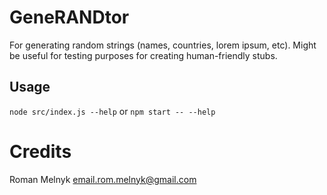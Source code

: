 # GeneRANDtor

For generating random strings (names, countries, lorem ipsum, etc). Might be useful for testing purposes for creating human-friendly stubs.



## Usage
`node src/index.js --help` or `npm start -- --help`



# Credits
Roman Melnyk <email.rom.melnyk@gmail.com>
